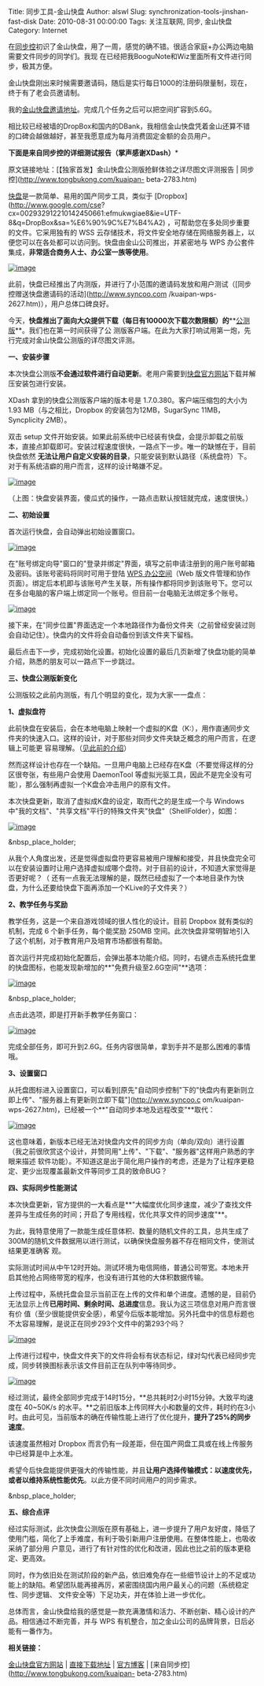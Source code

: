 Title: 同步工具-金山快盘
Author: alswl
Slug: synchronization-tools-jinshan-fast-disk
Date: 2010-08-31 00:00:00
Tags: 关注互联网, 同步, 金山快盘
Category: Internet

在[同步控](http://www.tongbukong.com)初识了金山快盘，用了一周，感觉的确不错。很适合家庭+办公两边电脑需要文件同步的同学们。我现
在已经把我BooguNote和Wiz里面所有文件进行同步，极其方便。

金山快盘刚出来时候需要邀请码，随后是实行每日1000的注册码限量制，现在，终于有了老会员邀请制。

我的[金山快盘邀请地址](http://k.wps.cn/register/?invite=b7eydo)。完成几个任务之后可以把空间扩容到5.6G。

相比较已经被墙的DropBox和国内的DBank，我相信金山快盘凭着金山还算不错的口碑会越做越好，甚至我愿意成为每月消费固定金额的会员用户。

********下面是来自同步控的详细测试报告（掌声感谢XDash）*********

原文链接地址：[【独家首发】金山快盘公测版抢鲜体验之详尽图文评测报告 | 同步控](http://www.tongbukong.com/kuaipan-
beta-2783.htm)

[快盘](http://k.wps.cn/)是一款简单、易用的国产同步工具，类似于 [Dropbox](http://www.google.com/cse?
cx=002932912210142450661:efmukwgiae8&ie=UTF-8&q=DropBox&sa=%E6%90%9C%E7%B4%A2)
，可帮助您在多处同步重要的文件。它采用独有的 WSS
云存储技术，将文件安全地存储在网络服务器上，以便您可以在各处都可以访问到。快盘由金山公司推出，并紧密地与 WPS
办公套件集成，**非常适合商务人士、办公室一族等使用**。

[![image](https://ohsolnxaa.qnssl.com/upload_dropbox/201008/2010-08-08_205707.png)](https://ohsolnxaa.qnssl.com/upload_dropbox/201008/2010-08-08_205707.png)

此前，快盘已经推出了内测版，并进行了小范围的邀请码发放和用户测试（[同步控赠送快盘邀请码的活动](http://www.syncoo.com
/kuaipan-wps-2627.htm)），用户总体口碑良好。

今天，**快盘推出了面向大众提供下载（每日有10000次下载次数限额）的****[公测版](http://k.wps.cn/)**。我们也在第一时间获得了公
测版客户端。在此为大家打响试用第一炮，先行完成对金山快盘公测版的详尽图文评测。

**一、安装步骤**

本次快盘公测版**不会通过软件进行自动更新**。老用户需要到[快盘官方网站](http://k.wps.cn/)下载并解压安装包进行安装。

XDash 拿到的快盘公测版客户端的版本号是 1.7.0.380。客户端压缩包的大小为 1.93 MB（与之相比，Dropbox
的安装包为12MB，SugarSync 11MB，Syncplicity 2MB）。

双击 setup 文件开始安装。如果此前系统中已经装有快盘，会提示卸载之前版本，直接点卸载即可。安装过程速度很快，一路点下一步。唯一的缺憾在于，目前快盘依然
**无法让用户自定义安装的目录**，只能安装到默认路径（系统盘符）下。对于有系统洁癖的用户而言，这样的设计略嫌不足。

[![image](https://ohsolnxaa.qnssl.com/upload_dropbox/201612/404.gif)](http://www.tongbukong.com/wp-content/uploads/2010/08/2010-08-10_111527.png)

（上图：快盘安装界面，傻瓜式的操作，一路点击默认按钮就完成，速度很快。）

**二、初始设置**

首次运行快盘，会自动弹出初始设置窗口。

[![image](https://ohsolnxaa.qnssl.com/upload_dropbox/201612/404.gif)](http://www.tongbukong.com/wp-content/uploads/2010/08/2010-08-10_112859.png)

在"账号绑定向导"窗口的"登录并绑定"界面，填写之前申请注册到的用户账号邮箱及密码。该账号密码将同时可用于登陆 [WPS
办公空间](http://xlive.wps.cn/fileviewer/)（Web
版文件管理和协作页面）。绑定后本机即与该账号产生关联，所有操作都将同步到该账号下。您可以在多台电脑的客户端上绑定同一个账号。但目前一台电脑无法绑定多个账号。

[![image](https://ohsolnxaa.qnssl.com/upload_dropbox/201008/2010-08-10_113304.png)](https://ohsolnxaa.qnssl.com/upload_dropbox/201008/2010-08-10_113304.png)

接下来，在"同步位置"界面选定一个本地路径作为备份文件夹（之前曾经安装过则会自动记住）。快盘内的文件将会自动备份到该文件夹下留档。

最后点击下一步，完成初始化设置。初始化设置的最后几页新增了快盘功能的简单介绍，熟悉的朋友可以一路点下一步跳过。

**三、快盘公测版新变化**

公测版较之此前内测版，有几个明显的变化，现为大家一一盘点：

**1、虚拟盘符**

此前快盘在安装后，会在本地电脑上映射一个虚拟的K盘（K:），用作直通同步文件夹的快速入口。这样的设计，对于那些对同步文件夹缺乏概念的用户而言，在逻辑上可能更
容易理解。（[见此前的介绍](http://www.syncoo.com/kuaipan-wps-2627.htm)）

然而这样设计也存在一个缺陷。一旦用户电脑上已经存在K盘（不要觉得这样的分区很夸张，有些用户会使用 DaemonTool
等虚拟光驱工具，因此不是完全没有可能），那么强制再虚拟一个K盘会冲击用户的原有文件。

本次快盘更新，取消了虚拟成K盘的设定，取而代之的是生成一个与 Windows
中"我的文档"、"共享文档"平行的特殊文件夹"快盘"（ShellFolder），如图：

[![image](https://ohsolnxaa.qnssl.com/upload_dropbox/201008/2010-08-10_114422.png)](https://ohsolnxaa.qnssl.com/upload_dropbox/201008/2010-08-10_114422.png)

&nbsp_place_holder;

从我个人角度出发，还是觉得虚拟盘符更容易被用户理解和接受，并且快盘完全可以在安装设置时让用户选择虚拟成哪个盘符。对于目前的设计，不知道大家觉得是否更好呢？（
还有一点我无法理解的是，既然已经虚拟了一个本地目录作为快盘，为什么还要给快盘下面再添加一个KLive的子文件夹？）

**2、教学任务与奖励**

教学任务，这是一个来自游戏领域的很人性化的设计。目前 Dropbox 就有类似的机制，完成 6 个新手任务，每个能奖励 250MB
空间。此次快盘非常明智地引入了这个机制，对于教育用户及培育市场都很有帮助。

首次运行并完成初始化配置后，会弹出基本功能介绍。同时，右键点击系统托盘里的快盘图标，也能发现新增加的**"免费升级至2.6G空间"**选项：

[![image](https://ohsolnxaa.qnssl.com/upload_dropbox/201008/2010-08-10_115004.png)](https://ohsolnxaa.qnssl.com/upload_dropbox/201008/2010-08-10_115004.png)

&nbsp_place_holder;

点击此选项，即是打开新手教学任务窗口：

[![image](https://ohsolnxaa.qnssl.com/upload_dropbox/201008/2010-08-10_115234.png)](https://ohsolnxaa.qnssl.com/upload_dropbox/201008/2010-08-10_115234.png)

完成全部任务，即可升到2.6G。任务内容很简单，拿到手并不是那么困难的事情哦。

**3、设置窗口**

从托盘图标进入设置窗口，可以看到[原先"自动同步控制"下的"快盘内有更新则立即上传"、"服务器上有更新则立即下载"](http://www.syncoo.c
om/kuaipan-wps-2627.htm)，已经被一个**"自动同步本地及远程改变"**取代：

[![image](https://ohsolnxaa.qnssl.com/upload_dropbox/201008/2010-08-08_201504.png)](https://ohsolnxaa.qnssl.com/upload_dropbox/201008/2010-08-08_201504.png)

这也意味着，新版本已经无法对快盘内文件的同步方向（单向/双向）进行设置（我之前很欣赏这个设计，并赞同用"上传"、"下载"、"服务器"这样用户熟悉的字眼来描述
软件功能）。不知道这是出于简化用户操作的考虑，还是为了让程序更稳定、更少出现覆盖最新文件等同步工具的致命BUG？

**四、实际同步性能测试**

本次快盘更新，官方提供的一大看点是**"大幅度优化同步速度，减少了查找文件差异与生成任务的时间；开启了专用线程，优化共享文件的同步速度"**。

为此，我特意使用了一款能生成任意体积、数量的随机文件的工具，总共生成了300M的随机文件数据用以进行测试，以确保快盘服务器不存在相同文件，使测试结果更准确客
观。

实际测试时间从中午12时开始。测试环境为电信网络，普通公司带宽。本地未开启其他抢占网络带宽的程序，也没有进行其他的大体积数据传输。

上传过程中，系统托盘会显示当前正在上传的文件和单个进度。遗憾的是，目前仍无法显示上传**已用时间、剩余时间、总进度**信息。我认为这三项信息对用户而言很有价
值（至少很能提供安全感），希望今后版本能增加。另外托盘中的信息标题也不太容易理解，是说正在同步293个文件中的第293个吗？

[![image](https://ohsolnxaa.qnssl.com/upload_dropbox/201008/2010-08-10_120037.png)](https://ohsolnxaa.qnssl.com/upload_dropbox/201008/2010-08-10_120037.png)

上传进行过程中，快盘文件夹下的文件将会标有状态标记，绿对勾代表已经同步完成，同步转换图标表示该文件目前正在队列中等待同步。

[![image](https://ohsolnxaa.qnssl.com/upload_dropbox/201008/2010-08-10_121005.png)](https://ohsolnxaa.qnssl.com/upload_dropbox/201008/2010-08-10_121005.png)

经过测试，最终全部同步完成于14时15分，**总共耗时2小时15分钟。大致平均速度在 40~50K/s
的水平。**之前旧版本上传同样大小和数量的文件，耗时约在3小时。由此可见，当前版本的确在传输性能上进行了优化提升，**提升了25%的同步速度**。

该速度虽然相对 Dropbox 而言仍有一段差距，但在国产网盘工具或在线上传服务中已经算是中上水准。

希望今后快盘能提供更强大的传输性能，并且**让用户选择传输模式：以速度优先，或者以维持系统性能优先**。以此方便不同时间用户的同步需求。

&nbsp_place_holder;

**五、综合点评**

经过实际测试，此次快盘公测版在原有基础上，进一步提升了用户友好度，降低了使用门槛，简化了上手难度，有利于吸引新用户注册使用。在整体性能上，也吸收采纳了部分用
户意见，进行了有针对性的优化和改进，因此也比之前的版本更稳定、更高效。

同时，作为依旧处在测试阶段的新产品，依旧难免存在一些细节设计上的不足或功能上的缺陷。希望团队能再接再厉，紧密围绕国内用户最关心的问题（系统稳定性、同步逻辑、
文件安全等）下足功夫，并在体验上进一步优化。

总体而言，金山快盘给我的感觉是一款充满激情和活力、不断创新、精心设计的产品。相信通过不断完善，并与 WPS
有机整合，加之金山公司的品牌背景，日后必能有一番作为。

**相关链接：**

[金山快盘官方网站](http://k.wps.cn) |
[直接下载地址](http://kad.www.wps.cn/wps/download/klive/kuaipan.exe) |
[官方博客](http://kblog.wps.cn/blog) | [来自同步控](http://www.tongbukong.com/kuaipan-
beta-2783.htm)

